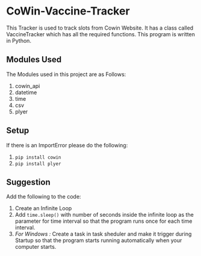 # CoWin-Vaccine-Tracker
This Tracker is used to track slots from Cowin Website. It has a class called VaccineTracker which has all the required functions. This program is written in Python.

## Modules Used
The Modules used in this project are as Follows:
1. cowin_api
2. datetime
3. time
4. csv
5. plyer

## Setup
If there is an ImportError please do the following:
1. `pip install cowin`
2. `pip install plyer`

## Suggestion
Add the following to the code:
1. Create an Infinite Loop 
2. Add `time.sleep()` with number of seconds inside the infinite loop as the parameter for time interval so that the program runs once for each time interval.
3. *For Windows :* Create a task in task sheduler and make it trigger during Startup so that the program starts running automatically when your computer starts.
